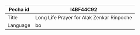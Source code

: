 |Pecha id | I4BF44C92
| --- | --- 
|Title | Long Life Prayer for Alak Zenkar Rinpoche 
|Language | bo